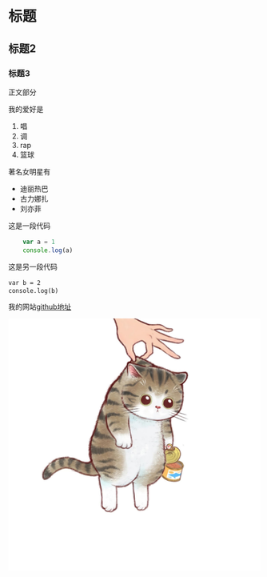# 标题
## 标题2
### 标题3
正文部分

我的爱好是
1. 唱
2. 调
3. rap
4. 篮球

著名女明星有
* 迪丽热巴
* 古力娜扎
* 刘亦菲

这是一段代码
```javascript
    var a = 1
    console.log(a)
```

这是另一段代码

    var b = 2
    console.log(b)


我的网站[github地址](https://github.com/paixiaoxing1459)

![头像](壁纸.png)

